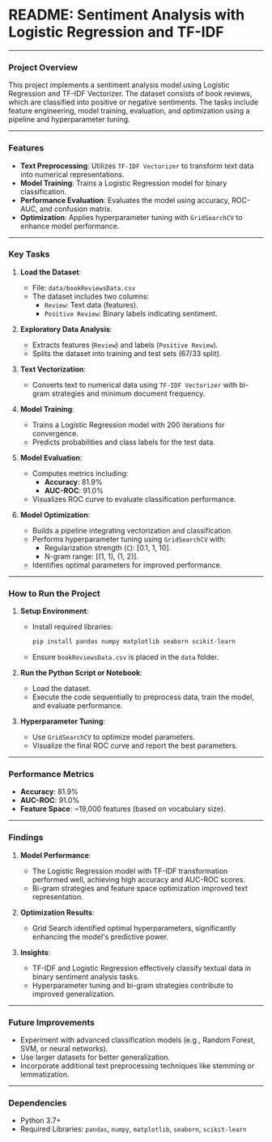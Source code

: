 # README: Sentiment Analysis with Logistic Regression and TF-IDF

---

### **Project Overview**

This project implements a sentiment analysis model using Logistic Regression and TF-IDF Vectorizer. The dataset consists of book reviews, which are classified into positive or negative sentiments. The tasks include feature engineering, model training, evaluation, and optimization using a pipeline and hyperparameter tuning.

---

### **Features**

- **Text Preprocessing**: Utilizes `TF-IDF Vectorizer` to transform text data into numerical representations.
- **Model Training**: Trains a Logistic Regression model for binary classification.
- **Performance Evaluation**: Evaluates the model using accuracy, ROC-AUC, and confusion matrix.
- **Optimization**: Applies hyperparameter tuning with `GridSearchCV` to enhance model performance.

---

### **Key Tasks**

1. **Load the Dataset**:
   - File: `data/bookReviewsData.csv`
   - The dataset includes two columns:
     - `Review`: Text data (features).
     - `Positive Review`: Binary labels indicating sentiment.

2. **Exploratory Data Analysis**:
   - Extracts features (`Review`) and labels (`Positive Review`).
   - Splits the dataset into training and test sets (67/33 split).

3. **Text Vectorization**:
   - Converts text to numerical data using `TF-IDF Vectorizer` with bi-gram strategies and minimum document frequency.

4. **Model Training**:
   - Trains a Logistic Regression model with 200 iterations for convergence.
   - Predicts probabilities and class labels for the test data.

5. **Model Evaluation**:
   - Computes metrics including:
     - **Accuracy**: 81.9%
     - **AUC-ROC**: 91.0%
   - Visualizes ROC curve to evaluate classification performance.

6. **Model Optimization**:
   - Builds a pipeline integrating vectorization and classification.
   - Performs hyperparameter tuning using `GridSearchCV` with:
     - Regularization strength (`C`): [0.1, 1, 10].
     - N-gram range: [(1, 1), (1, 2)].
   - Identifies optimal parameters for improved performance.

---

### **How to Run the Project**

1. **Setup Environment**:
   - Install required libraries:
     ```bash
     pip install pandas numpy matplotlib seaborn scikit-learn
     ```
   - Ensure `bookReviewsData.csv` is placed in the `data` folder.

2. **Run the Python Script or Notebook**:
   - Load the dataset.
   - Execute the code sequentially to preprocess data, train the model, and evaluate performance.

3. **Hyperparameter Tuning**:
   - Use `GridSearchCV` to optimize model parameters.
   - Visualize the final ROC curve and report the best parameters.

---

### **Performance Metrics**

- **Accuracy**: 81.9%
- **AUC-ROC**: 91.0%
- **Feature Space**: ~19,000 features (based on vocabulary size).

---

### **Findings**

1. **Model Performance**:
   - The Logistic Regression model with TF-IDF transformation performed well, achieving high accuracy and AUC-ROC scores.
   - Bi-gram strategies and feature space optimization improved text representation.

2. **Optimization Results**:
   - Grid Search identified optimal hyperparameters, significantly enhancing the model's predictive power.

3. **Insights**:
   - TF-IDF and Logistic Regression effectively classify textual data in binary sentiment analysis tasks.
   - Hyperparameter tuning and bi-gram strategies contribute to improved generalization.

---

### **Future Improvements**

- Experiment with advanced classification models (e.g., Random Forest, SVM, or neural networks).
- Use larger datasets for better generalization.
- Incorporate additional text preprocessing techniques like stemming or lemmatization.

---

### **Dependencies**

- Python 3.7+
- Required Libraries: `pandas`, `numpy`, `matplotlib`, `seaborn`, `scikit-learn`

